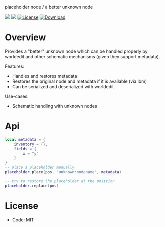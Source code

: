 placeholder node / a better unknown node

![](https://github.com/blockexchange/placeholder/workflows/luacheck/badge.svg)
![](https://github.com/blockexchange/placeholder/workflows/test/badge.svg)
[![License](https://img.shields.io/badge/License-MIT-green.svg)](license.txt)
[![Download](https://img.shields.io/badge/Download-ContentDB-blue.svg)](https://content.minetest.net/packages/BuckarooBanzay/placeholder)

# Overview

Provides a "better" unknown node which can be handled properly by worldedit and other schematic mechanisms (given they support metadata).

Features:
* Handles and restores metadata
* Restores the original node and metadata if it is available (via lbm)
* Can be serialized and deserialized with worldedit

Use-cases:
* Schematic handling with unknown nodes

# Api

```lua
local metadata = {
    inventory = {},
    fields = {
        x = "y"
    }
}
-- place a placeholder manually
placeholder.place(pos, "unknown:nodename", metadata)

-- try to restore the placeholder at the position
placeholder.replace(pos)
```

# License

* Code: MIT
